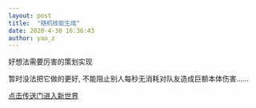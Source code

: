 ```yaml
---
layout: post
title:  "随机技能生成"
date: 2020-4-30 16:36:43
author: yao_z
---
```


好想法需要厉害的策划实现

暂时没法把它做的更好, 不能阻止别人每秒无消耗对队友造成巨额本体伤害......

[点击传送门进入新世界](http://11zi.github.io/SkillS/Generator.html)